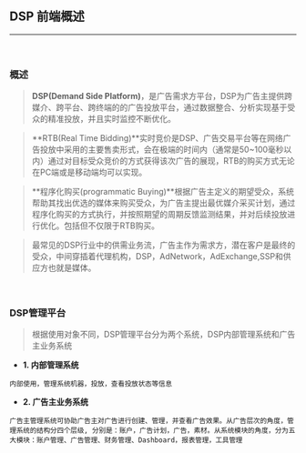 　　　　

## DSP 前端概述
---
　
### **概述**
>**DSP(Demand Side Platform)**，是广告需求方平台，DSP为广告主提供跨媒介、跨平台、跨终端的的广告投放平台，通过数据整合、分析实现基于受众的精准投放，并且实时监控不断优化。


>**RTB(Real Time Bidding)**实时竞价是DSP、广告交易平台等在网络广告投放中采用的主要售卖形式，会在极端的时间内（通常是50~100毫秒以内）通过对目标受众竞价的方式获得该次广告的展现，RTB的购买方式无论在PC端或是移动端均可以实现。

>**程序化购买(programmatic Buying)**根据广告主定义的期望受众，系统帮助其找出优选的媒体来购买受众，为广告主提出最优媒介采买计划，通过程序化购买的方式执行，并按照期望的周期反馈监测结果，并对后续投放进行优化。包括但不仅限于RTB购买。

>最常见的DSP行业中的供需业务流，广告主作为需求方，潜在客户是最终的受众，中间穿插着代理机构，DSP，AdNetwork，AdExchange,SSP和供应方也就是媒体。

　　　　
　
### **DSP管理平台**
>根据使用对象不同，DSP管理平台分为两个系统，DSP内部管理系统和广告主业务系统
　　　　

- **1. 内部管理系统**
```
内部使用，管理系统机器，投放，查看投放状态等信息
```
- **2. 广告主业务系统**
```
广告主管理系统可协助广告主对广告进行创建、管理，并查看广告效果。从广告层次的角度，管理系统的结构分四个层级, 分别是：账户，广告计划，广告，素材。从系统模块的角度，分为五大模块：账户管理、广告管理、财务管理、Dashboard，报表管理，工具管理
```
　　　　
　　　　
